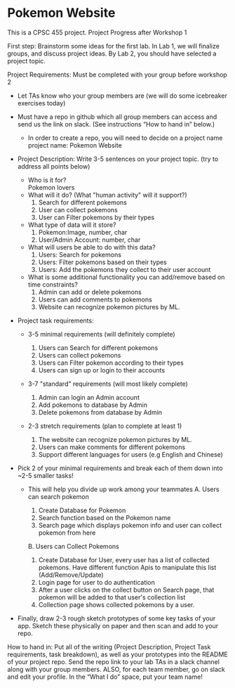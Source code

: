 # Pokemon Website

This is a CPSC 455 project.
Project Progress after Workshop 1

First step:
Brainstorm some ideas for the first lab. In Lab 1, we will finalize groups, and discuss project ideas. By Lab 2, you should have selected a project topic. 


Project Requirements:
Must be completed with your group before workshop 2


*  Let TAs know who your group members are (we will do some icebreaker exercises today)
*  Must have a repo in github which all group members can access and send us the link on slack. (See instructions “How to hand in” below.)
   * In order to create a repo, you will need to decide on a project name
  project name: Pokemon Website
*  Project Description: Write 3-5 sentences on your project topic. (try to address all points below)
   * Who is it for? <br>
       Pokemon lovers
   * What will it do? (What "human activity" will it support?)<br>
     1. Search for different pokemons
     2. User can collect pokemons
     3. User can Filter pokemons by their types
   * What type of data will it store?
     1. Pokemon:Image, number, char
     2. User/Admin Account: number, char
   * What will users be able to do with this data?
      1. Users: Search for pokemons
      2. Users: Filter pokemons based on their types
      3. Users: Add the pokemons they collect to their user account
   * What is some additional functionality you can add/remove based on time constraints?
     1. Admin can add or delete pokemons
     2. Users can add comments to pokemons 
     3. Website can recognize pokemon pictures by ML.

*  Project task requirements:
   * 3-5 minimal requirements (will definitely complete)
      1. Users can Search for different pokemons
      2. Users can collect pokemons
      3. Users can Filter pokemon according to their types
      4. Users can sign up or login to their accounts    
   
   * 3-7 "standard" requirements (will most likely complete)

      1. Admin can login an Admin account
      2. Add pokemons to database by Admin
      3. Delete pokemons from database by Admin

   * 2-3 stretch requirements (plan to complete at least 1)
      1. The website can recognize pokemon pictures by ML.
      2. Users can make comments for different pokemons
      3. Support different languages for users (e.g English and Chinese)

*  Pick 2 of your minimal requirements and break each of them down into ~2-5 smaller tasks!
   *  This will help you divide up work among your teammates
      A. Users can search pokemon
       1. Create Database for Pokemon
       2. Search function based on the Pokemon name
       3. Search page which displays pokemon info and user can collect pokemon from here

      B. Users can Collect Pokemons 
        1. Create Database for User, every user has a list of collected pokemons. Have different function Apis to manipulate this list (Add/Remove/Update)
        2.   Login page for user to do authentication
        3.   After a user clicks on the collect button on Search page, that pokemon will be added   to that user's collection list
        4.   Collection page shows collected pokemons by a user.
*  Finally, draw 2-3 rough sketch prototypes of some key tasks of your app. Sketch these physically on paper and then scan and add to your repo.
 




How to hand in:
Put all of the writing (Project Description, Project Task requirements, task breakdown), as well as your prototypes into the README of your project repo. Send the repo link to your lab TAs in a slack channel along with your group members. ALSO, for each team member, go on slack and edit your profile. In the “What I do” space, put your team name!
